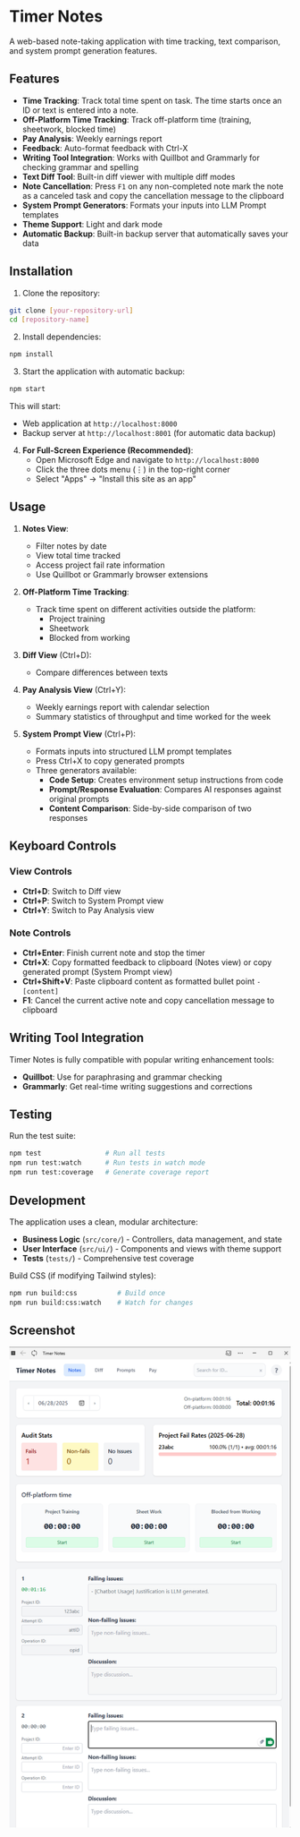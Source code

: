 # Timer Notes

A web-based note-taking application with time tracking, text comparison, and system prompt generation features.


## Features

- **Time Tracking**: Track total time spent on task. The time starts once an ID or text is entered into a note.
- **Off-Platform Time Tracking**: Track off-platform time (training, sheetwork, blocked time)
- **Pay Analysis**: Weekly earnings report
- **Feedback**: Auto-format feedback with Ctrl-X
- **Writing Tool Integration**: Works with Quillbot and Grammarly for checking grammar and spelling
- **Text Diff Tool**: Built-in diff viewer with multiple diff modes
- **Note Cancellation**: Press `F1` on any non-completed note mark the note as a canceled task and copy the cancellation message to the clipboard
- **System Prompt Generators**: Formats your inputs into LLM Prompt templates
- **Theme Support**: Light and dark mode
- **Automatic Backup**: Built-in backup server that automatically saves your data


## Installation

1. Clone the repository:
```bash
git clone [your-repository-url]
cd [repository-name]
```

2. Install dependencies:
```bash
npm install
```

3. Start the application with automatic backup:
```bash
npm start
```
This will start:
- Web application at `http://localhost:8000`
- Backup server at `http://localhost:8001` (for automatic data backup)

4. **For Full-Screen Experience (Recommended)**:
   - Open Microsoft Edge and navigate to `http://localhost:8000`
   - Click the three dots menu (⋮) in the top-right corner
   - Select "Apps" → "Install this site as an app"

## Usage

1. **Notes View**:
   - Filter notes by date
   - View total time tracked
   - Access project fail rate information
   - Use Quillbot or Grammarly browser extensions

2. **Off-Platform Time Tracking**:
   - Track time spent on different activities outside the platform:
     - Project training
     - Sheetwork
     - Blocked from working

3. **Diff View** (Ctrl+D):
   - Compare differences between texts

4. **Pay Analysis View** (Ctrl+Y):
   - Weekly earnings report with calendar selection
   - Summary statistics of throughput and time worked for the week

5. **System Prompt View** (Ctrl+P):
   - Formats inputs into structured LLM prompt templates
   - Press Ctrl+X to copy generated prompts
   - Three generators available:
     - **Code Setup**: Creates environment setup instructions from code
     - **Prompt/Response Evaluation**: Compares AI responses against original prompts
     - **Content Comparison**: Side-by-side comparison of two responses

## Keyboard Controls

### View Controls
- **Ctrl+D**: Switch to Diff view
- **Ctrl+P**: Switch to System Prompt view
- **Ctrl+Y**: Switch to Pay Analysis view

### Note Controls
- **Ctrl+Enter**: Finish current note and stop the timer
- **Ctrl+X**: Copy formatted feedback to clipboard (Notes view) or copy generated prompt (System Prompt view)
- **Ctrl+Shift+V**: Paste clipboard content as formatted bullet point `- [content]`
- **F1**: Cancel the current active note and copy cancellation message to clipboard

## Writing Tool Integration

Timer Notes is fully compatible with popular writing enhancement tools:
- **Quillbot**: Use for paraphrasing and grammar checking
- **Grammarly**: Get real-time writing suggestions and corrections

## Testing

Run the test suite:
```bash
npm test                # Run all tests
npm run test:watch      # Run tests in watch mode
npm run test:coverage   # Generate coverage report
```

## Development

The application uses a clean, modular architecture:
- **Business Logic** (`src/core/`) - Controllers, data management, and state
- **User Interface** (`src/ui/`) - Components and views with theme support
- **Tests** (`tests/`) - Comprehensive test coverage

Build CSS (if modifying Tailwind styles):
```bash
npm run build:css          # Build once
npm run build:css:watch    # Watch for changes
```

## Screenshot
![alt text](public/images/screenshot_2.png)